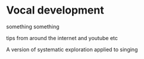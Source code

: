 # Vocal development

something something&#x20;

tips from around the internet and youtube etc&#x20;



A version of systematic exploration applied to singing
